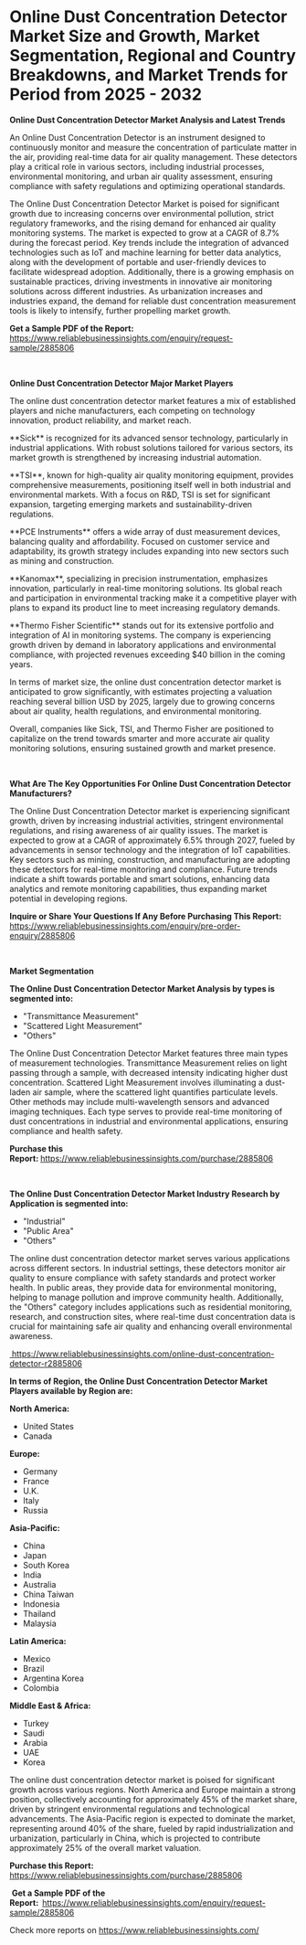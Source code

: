 <p><h1>Online Dust Concentration Detector Market Size and Growth, Market Segmentation, Regional and Country Breakdowns, and Market Trends for Period from 2025 -  2032</h1></p><p><strong>Online Dust Concentration Detector Market Analysis and Latest Trends</strong></p>
<p><p>An Online Dust Concentration Detector is an instrument designed to continuously monitor and measure the concentration of particulate matter in the air, providing real-time data for air quality management. These detectors play a critical role in various sectors, including industrial processes, environmental monitoring, and urban air quality assessment, ensuring compliance with safety regulations and optimizing operational standards.</p><p>The Online Dust Concentration Detector Market is poised for significant growth due to increasing concerns over environmental pollution, strict regulatory frameworks, and the rising demand for enhanced air quality monitoring systems. The market is expected to grow at a CAGR of 8.7% during the forecast period. Key trends include the integration of advanced technologies such as IoT and machine learning for better data analytics, along with the development of portable and user-friendly devices to facilitate widespread adoption. Additionally, there is a growing emphasis on sustainable practices, driving investments in innovative air monitoring solutions across different industries. As urbanization increases and industries expand, the demand for reliable dust concentration measurement tools is likely to intensify, further propelling market growth.</p></p>
<p><strong>Get a Sample PDF of the Report:&nbsp;</strong> <a href="https://www.reliablebusinessinsights.com/enquiry/request-sample/2885806?utm_campaign=3283&utm_medium=2&utm_source=Github&utm_content=ia&utm_term=13032025&utm_id=online-dust-concentration-detector">https://www.reliablebusinessinsights.com/enquiry/request-sample/2885806</a></p>
<p>&nbsp;</p>
<p><strong>Online Dust Concentration Detector Major Market Players</strong></p>
<p><p>The online dust concentration detector market features a mix of established players and niche manufacturers, each competing on technology innovation, product reliability, and market reach.</p><p>**Sick** is recognized for its advanced sensor technology, particularly in industrial applications. With robust solutions tailored for various sectors, its market growth is strengthened by increasing industrial automation.</p><p>**TSI**, known for high-quality air quality monitoring equipment, provides comprehensive measurements, positioning itself well in both industrial and environmental markets. With a focus on R&D, TSI is set for significant expansion, targeting emerging markets and sustainability-driven regulations.</p><p>**PCE Instruments** offers a wide array of dust measurement devices, balancing quality and affordability. Focused on customer service and adaptability, its growth strategy includes expanding into new sectors such as mining and construction.</p><p>**Kanomax**, specializing in precision instrumentation, emphasizes innovation, particularly in real-time monitoring solutions. Its global reach and participation in environmental tracking make it a competitive player with plans to expand its product line to meet increasing regulatory demands.</p><p>**Thermo Fisher Scientific** stands out for its extensive portfolio and integration of AI in monitoring systems. The company is experiencing growth driven by demand in laboratory applications and environmental compliance, with projected revenues exceeding $40 billion in the coming years.</p><p>In terms of market size, the online dust concentration detector market is anticipated to grow significantly, with estimates projecting a valuation reaching several billion USD by 2025, largely due to growing concerns about air quality, health regulations, and environmental monitoring.</p><p>Overall, companies like Sick, TSI, and Thermo Fisher are positioned to capitalize on the trend towards smarter and more accurate air quality monitoring solutions, ensuring sustained growth and market presence.</p></p>
<p>&nbsp;</p>
<p><strong>What Are The Key Opportunities For Online Dust Concentration Detector Manufacturers?</strong></p>
<p><p>The Online Dust Concentration Detector market is experiencing significant growth, driven by increasing industrial activities, stringent environmental regulations, and rising awareness of air quality issues. The market is expected to grow at a CAGR of approximately 6.5% through 2027, fueled by advancements in sensor technology and the integration of IoT capabilities. Key sectors such as mining, construction, and manufacturing are adopting these detectors for real-time monitoring and compliance. Future trends indicate a shift towards portable and smart solutions, enhancing data analytics and remote monitoring capabilities, thus expanding market potential in developing regions.</p></p>
<p><strong>Inquire or Share Your Questions If Any Before Purchasing This Report:</strong> <a href="https://www.reliablebusinessinsights.com/enquiry/pre-order-enquiry/2885806?utm_campaign=3283&utm_medium=2&utm_source=Github&utm_content=ia&utm_term=13032025&utm_id=online-dust-concentration-detector">https://www.reliablebusinessinsights.com/enquiry/pre-order-enquiry/2885806</a></p>
<p>&nbsp;</p>
<p><strong>Market Segmentation</strong></p>
<p><strong>The Online Dust Concentration Detector Market Analysis by types is segmented into:</strong></p>
<p><ul><li>"Transmittance Measurement"</li><li>"Scattered Light Measurement"</li><li>"Others"</li></ul></p>
<p><p>The Online Dust Concentration Detector Market features three main types of measurement technologies. Transmittance Measurement relies on light passing through a sample, with decreased intensity indicating higher dust concentration. Scattered Light Measurement involves illuminating a dust-laden air sample, where the scattered light quantifies particulate levels. Other methods may include multi-wavelength sensors and advanced imaging techniques. Each type serves to provide real-time monitoring of dust concentrations in industrial and environmental applications, ensuring compliance and health safety.</p></p>
<p><strong>Purchase this Report:&nbsp;</strong><a href="https://www.reliablebusinessinsights.com/purchase/2885806?utm_campaign=3283&utm_medium=2&utm_source=Github&utm_content=ia&utm_term=13032025&utm_id=online-dust-concentration-detector">https://www.reliablebusinessinsights.com/purchase/2885806</a></p>
<p>&nbsp;</p>
<p><strong>The Online Dust Concentration Detector Market Industry Research by Application is segmented into:</strong></p>
<p><ul><li>"Industrial"</li><li>"Public Area"</li><li>"Others"</li></ul></p>
<p><p>The online dust concentration detector market serves various applications across different sectors. In industrial settings, these detectors monitor air quality to ensure compliance with safety standards and protect worker health. In public areas, they provide data for environmental monitoring, helping to manage pollution and improve community health. Additionally, the "Others" category includes applications such as residential monitoring, research, and construction sites, where real-time dust concentration data is crucial for maintaining safe air quality and enhancing overall environmental awareness.</p></p>
<p><a href="https://www.reliablebusinessinsights.com/online-dust-concentration-detector-r2885806?utm_campaign=3283&utm_medium=2&utm_source=Github&utm_content=ia&utm_term=13032025&utm_id=online-dust-concentration-detector">&nbsp;https://www.reliablebusinessinsights.com/online-dust-concentration-detector-r2885806</a></p>
<p><strong>In terms of Region, the Online Dust Concentration Detector Market Players available by Region are:</strong></p>
<p>
    <p> <strong> North America: </strong>
        <ul>
            <li>United States</li>
            <li>Canada</li>
        </ul>
        </p> 
    <p> <strong> Europe: </strong>
        <ul>
            <li>Germany</li>
            <li>France</li>
            <li>U.K.</li>
            <li>Italy</li>
            <li>Russia</li>
        </ul>
        </p> 
    <p> <strong> Asia-Pacific: </strong>
        <ul>
            <li>China</li>
            <li>Japan</li>
            <li>South Korea</li>
            <li>India</li>
            <li>Australia</li>
            <li>China Taiwan</li>
            <li>Indonesia</li>
            <li>Thailand</li>
            <li>Malaysia</li>
        </ul>
        </p> 
    <p> <strong> Latin America: </strong>
        <ul>
            <li>Mexico</li>
            <li>Brazil</li>
            <li>Argentina Korea</li>
            <li>Colombia</li>
        </ul>
        </p> 
    <p> <strong> Middle East & Africa: </strong>
        <ul>
            <li>Turkey</li>
            <li>Saudi</li>
            <li>Arabia</li>
            <li>UAE</li>
            <li>Korea</li>
        </ul>
    </p>
    </p>
<p><p>The online dust concentration detector market is poised for significant growth across various regions. North America and Europe maintain a strong position, collectively accounting for approximately 45% of the market share, driven by stringent environmental regulations and technological advancements. The Asia-Pacific region is expected to dominate the market, representing around 40% of the share, fueled by rapid industrialization and urbanization, particularly in China, which is projected to contribute approximately 25% of the overall market valuation.</p></p>
<p><strong>Purchase this Report: </strong><a href="https://www.reliablebusinessinsights.com/purchase/2885806?utm_campaign=3283&utm_medium=2&utm_source=Github&utm_content=ia&utm_term=13032025&utm_id=online-dust-concentration-detector">https://www.reliablebusinessinsights.com/purchase/2885806</a></p>
<p>&nbsp;<strong>Get a Sample PDF of the Report:&nbsp;&nbsp;</strong><a href="https://www.reliablebusinessinsights.com/enquiry/request-sample/2885806?utm_campaign=3283&utm_medium=2&utm_source=Github&utm_content=ia&utm_term=13032025&utm_id=online-dust-concentration-detector">https://www.reliablebusinessinsights.com/enquiry/request-sample/2885806</a></p>
<p><strong></strong></p>
<p>Check more reports on <a href="https://www.reliablebusinessinsights.com/?utm_campaign=3283&utm_medium=2&utm_source=Github&utm_content=ia&utm_term=13032025&utm_id=online-dust-concentration-detector">https://www.reliablebusinessinsights.com/</a></p>